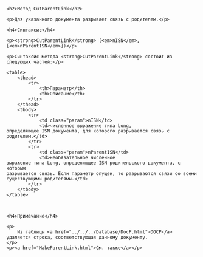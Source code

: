 <html>
<head>
    <title>CutParentLink</title>
    <link rel="stylesheet" href="../../../../common.css" />
</head>
<body>

    <h2>Метод CutParentLink</h2>

    <p>Для указанного документа разрывает связь с родителем.</p>

    <h4>Синтаксис</h4>

    <p><strong>CutParentLink</strong> (<em>nISN</em>, [<em>nParentISN</em>])</p>

    <p>Синтаксис метода <strong>CutParentLink</strong> состоит из следующих частей:</p>

    <table>
        <thead>
            <tr>
                <th>Параметр</th>
                <th>Описание</th>
            </tr>
        </thead>
        <tbody>
            <tr>
                <td class="param">nISN</td>
                <td>численное выражение типа Long, 
	определяющее ISN документа, для которого разрывается связь с родителем.</td>
            </tr>
            <tr>
                <td class="param">nParentISN</td>
                <td>необязательное численное 
	выражение типа Long, определяющее ISN родительского документа, с которым 
	разрывается связь. Если параметр опущен, то разрываются связи со всеми 
	существующими родителями.</td>
            </tr>
        </tbody>
    </table>



    <h4>Примечание</h4>

    <p>
        Из таблицы <a href="../../../Database/DocP.html">DOCP</a> удаляется строка, соответствующая данному документу.
    </p>
    <p><a href="MakeParentLink.html">См. также</a></p>
</body>
</html>
